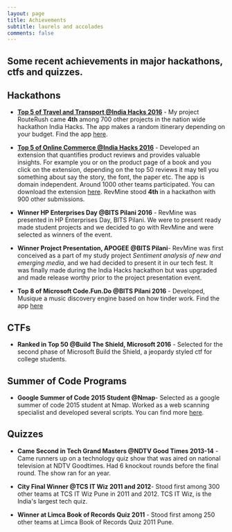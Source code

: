 ```yaml
---
layout: page
title: Achievements
subtitle: laurels and accolades
comments: false
---
```


Some recent achievements in major hackathons, ctfs and quizzes.
---

## Hackathons

- **[Top 5 of Travel and Transport @India Hacks 2016](https://www.hackerearth.com/sprints/travel-and-transportation-india-hacks-2016/)** - My project RouteRush came **4th** among 700 other projects in the nation wide hackathon India Hacks. The app makes a random itinerary depending on your budget. Find the app [here](http://routerush.xyz).

-  **[Top 5 of Online Commerce @India Hacks 2016](https://www.hackerearth.com/sprints/online-commerce-india-hacks-2016/)** - Developed an extension  that quantifies product reviews and provides valuable insights. For example you or on the product page of a book and you click on the extension, depending on the top 50 reviews it may tell you something about say the story, the font, the paper etc. The app is domain independent. Around 1000 other teams participated. You can download the extension [here](https://bit.ly/revmine). RevMine stood **4th** in a hackathon with 900 other submissions.

- **Winner HP Enterprises Day @BITS Pilani 2016** - RevMine was presented in HP Enterprises Day, BITS Pilani. We were to present ready made student projects and we decided to go with RevMine and were selected as winners of the event.

-  **Winner Project Presentation, APOGEE @BITS Pilani**- RevMine was first conceived as a part of my study project *Sentiment analysis of new and emerging media*, and we had decided to present it in our tech fest. It was finally made  during the India Hacks hackathon but was upgraded and made release worthy prior to the project presentation event.

- **Top 8 of Microsoft Code.Fun.Do @BITS Pilani 2016** - Developed, Musique a music discovery engine based on how tinder work. Find the app [here](https://github.com/Zephrys/musique)

## CTFs

- **Ranked in Top 50 @Build The Shield, Microsoft 2016** - Selected for the second phase of Microsoft Build the Shield, a jeopardy styled ctf for college students.

## Summer of Code Programs

- **Google Summer of Code 2015 Student @Nmap**- Selected as a google summer of code 2015 student at Nmap. Worked as a web scanning specialist and developed several scripts. You can find more [here](https://seclists.org/nmap-dev/2015/q3/237).

## Quizzes

- **Came Second in Tech Grand Masters @NDTV Good Times 2013-14** - Came runners up on a technology quiz show that was aired on national television at NDTV Goodtimes. Had 6 knockout rounds before the final round. The show ran for an year.

- **City Final Winner @TCS IT Wiz 2011 and 2012**- Stood first among 300 other teams at TCS IT Wiz Pune in 2011 and 2012. TCS IT Wiz, is the India's largest tech quiz.

- **Winner at Limca Book of Records Quiz 2011** - Stood first among 250 other teams at Limca Book of Records Quiz 2011 Pune.



